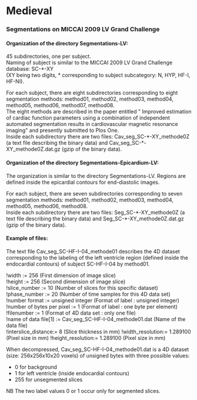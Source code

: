 # Medieval
### Segmentations on MICCAI 2009 LV Grand Challenge  

#### Organization of the directory Segmentations-LV:  
45 subdirectories, one per subject.  
Naming of subject is similar to the MICCAI 2009 LV Grand Challenge database: SC-\*-XY   
(XY being two digits, \* corresponding to subject subcategory: N, HYP, HF-I, HF-NI). 

For each subject, there are eight subdirectories corresponding to eight segmentation methods: method01, method02, method03, method04, method05, method06, method07, method08.   
The eight methods are described in the paper entitled " Improved estimation of cardiac function parameters using a combination of independent automated segmentation results in cardiovascular magnetic resonance imaging" and presently submitted to Plos One.  
Inside each subdirectory there are two files: Cav_seg_SC-\*-XY_methode0Z (a text file describing the binary data) and Cav_seg_SC-\*-XY_methode0Z.dat.gz (gzip of the binary data).

#### Organization of the directory Segmentations-Epicardium-LV:  
The organization is similar to the directory Segmentations-LV.
Regions are defined inside the epicardial contours for end-diastolic images.

For each subject, there are seven subdirectories corresponding to seven segmentation methods: method01, method02, method03, method04, method05, method06, method08.   
Inside each subdirectory there are two files: Seg_SC-\*-XY_methode0Z (a text file describing the binary data) and Seg_SC-\*-XY_methode0Z.dat.gz (gzip of the binary data).

#### Example of files:   
The text file Cav_seg_SC-HF-I-04_methode01 describes the 4D dataset corresponding to the labeling of the left ventricle region (defined inside the endocardial contours) of subject SC-HF-I-04 by method01.

!width := 256             (First dimension of image slice)  
!height := 256            (Second dimension of image slice)  
!slice_number := 10       (Number of slices for this specific dataset)  
!phase_number := 20       (Number of time samples for this 4D data set)  
!number format := unsigned integer (Format of label : unsigned integer)  
!number of bytes per pixel := 1    (Format of label : one byte per element)  
!filenumber := 1          (Format of 4D data set : only one file)  
!name of data file[1] := Cav_seg_SC-HF-I-04_methode01.dat (Name of the data file)  
!interslice_distance:= 8  (Slice thickness in mm) 
!width_resolution:= 1.289100 (Pixel size in mm) 
!height_resolution:= 1.289100 (Pixel size in mm) 

When decompressed, Cav_seg_SC-HF-I-04_methode01.dat is a 4D dataset (size: 256x256x10x20 voxels) of unsigned bytes with three possible values: 
* 0 for background
* 1 for left ventricle (inside endocardial contours)
* 255 for unsegmented slices

NB The two label values 0 or 1 occur only for segmented slices.


